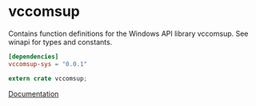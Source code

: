 # vccomsup #
Contains function definitions for the Windows API library vccomsup. See winapi for types and constants.

```toml
[dependencies]
vccomsup-sys = "0.0.1"
```

```rust
extern crate vccomsup;
```

[Documentation](https://retep998.github.io/doc/vccomsup/)
